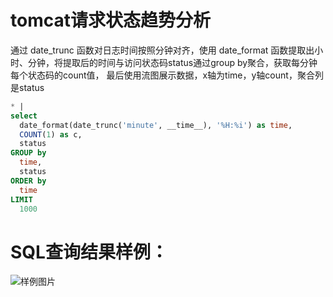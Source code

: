 # tomcat请求状态趋势分析

通过 date_trunc 函数对日志时间按照分钟对齐，使用 date_format 函数提取出小时、分钟，将提取后的时间与访问状态码status通过group by聚合，获取每分钟每个状态码的count值，
最后使用流图展示数据，x轴为time，y轴count，聚合列是status


```SQL
* |
select
  date_format(date_trunc('minute', __time__), '%H:%i') as time,
  COUNT(1) as c,
  status
GROUP by
  time,
  status
ORDER by
  time
LIMIT
  1000
```

# SQL查询结果样例：

![样例图片](http://slsconsole.oss-cn-hangzhou.aliyuncs.com/sql_sample/1584591439516%5BTomcat%5D%20Access%20logs_bruce-docker-test1542016396000%20(2).png)
